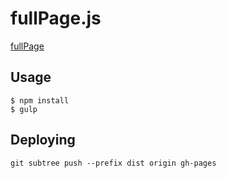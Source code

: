 # fullPage.js

[fullPage](http://alvarotrigo.com/fullPage)  


## Usage

`$ npm install`  
`$ gulp` 

## Deploying

```
git subtree push --prefix dist origin gh-pages
```